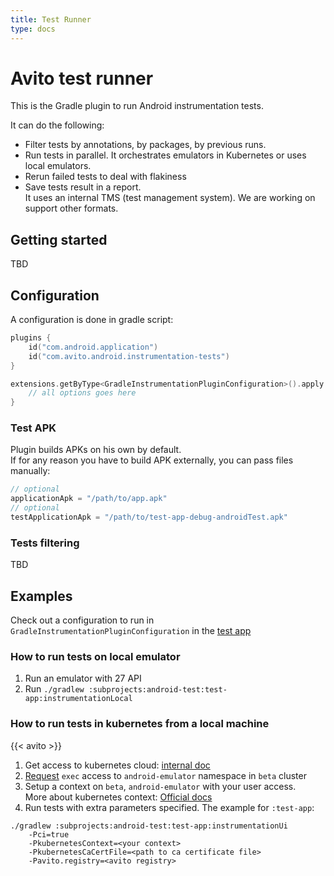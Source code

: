 ```yaml
---
title: Test Runner
type: docs
---
```


# Avito test runner

This is the Gradle plugin to run Android instrumentation tests.

It can do the following:

- Filter tests by annotations, by packages, by previous runs.
- Run tests in parallel. It orchestrates emulators in Kubernetes or uses local emulators.
- Rerun failed tests to deal with flakiness
- Save tests result in a report.\
It uses an internal TMS (test management system). We are working on support other formats.

## Getting started

TBD

## Configuration

A configuration is done in gradle script:

```kotlin
plugins {
    id("com.android.application")
    id("com.avito.android.instrumentation-tests")
}

extensions.getByType<GradleInstrumentationPluginConfiguration>().apply {
    // all options goes here
}

```

### Test APK

Plugin builds APKs on his own by default.\
If for any reason you have to build APK externally, you can pass files manually:

```kotlin
// optional
applicationApk = "/path/to/app.apk"
// optional
testApplicationApk = "/path/to/test-app-debug-androidTest.apk"
```

### Tests filtering

TBD

## Examples

Check out a configuration to run in `GradleInstrumentationPluginConfiguration` in the [test app](https://github.com/avito-tech/avito-android/blob/develop/subprojects/android-test/test-app/build.gradle.kts#L114)

### How to run tests on local emulator

1. Run an emulator with 27 API
1. Run `./gradlew :subprojects:android-test:test-app:instrumentationLocal`

### How to run tests in kubernetes from a local machine

{{< avito >}}

1. Get access to kubernetes cloud: [internal doc](http://links.k.avito.ru/Kubectl)
1. [Request](http://links.k.avito.ru/androidEmulatorServiceDesk) `exec` access to `android-emulator` namespace in `beta` cluster
1. Setup a context on `beta`, `android-emulator` with your user access.\
More about kubernetes context: [Official docs](https://kubernetes.io/docs/tasks/access-application-cluster/configure-access-multiple-clusters/#define-clusters-users-and-contexts)
1. Run tests with extra parameters specified. The example for `:test-app`:

```shell script
./gradlew :subprojects:android-test:test-app:instrumentationUi 
    -Pci=true 
    -PkubernetesContext=<your context>
    -PkubernetesCaCertFile=<path to ca certificate file>
    -Pavito.registry=<avito registry>
```
